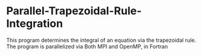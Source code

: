 # Parallel-Trapezoidal-Rule-Integration

This program determines the integral of an equation via the trapezoidal rule.  The program is parallelized via Both MPI and OpenMP, in Fortran
